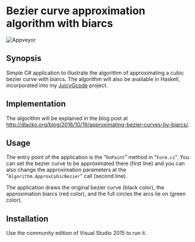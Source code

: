 Bezier curve approximation algorithm with biarcs
==================================

![Appveyor](https://ci.appveyor.com/api/projects/status/github/domoszlai/bezier2biarc?branch=master&svg=true)

## Synopsis

Simple C# application to illustrate the algorithm of approximating a cubic bezier curve with biarcs.
The algorithm will also be available in Haskell, incorporated into my [JuicyGcode](https://github.com/domoszlai/svg2gcode) project.

## Implementation

The algorithm will be explained in the blog post at http://dlacko.org/blog/2016/10/19/approximating-bezier-curves-by-biarcs/.

## Usage

The entry point of the application is the 
“`OnPaint`” method in “`Form.cs`”. You can set the bezier curve to be approximated there (first line) and you can also change the approximation 
parameters at the “`Algorithm.ApproxCubicBezier`” call (second line).

The application draws the original bezier curve (black color), the approximation biarcs (red color), and the full circles the arcs lie on (green color).

## Installation

Use the community edition of Visual Studio 2015 to run it.
